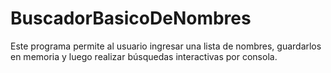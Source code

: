 # BuscadorBasicoDeNombres
Este programa permite al usuario ingresar una lista de nombres, guardarlos en memoria y luego realizar búsquedas interactivas por consola.
